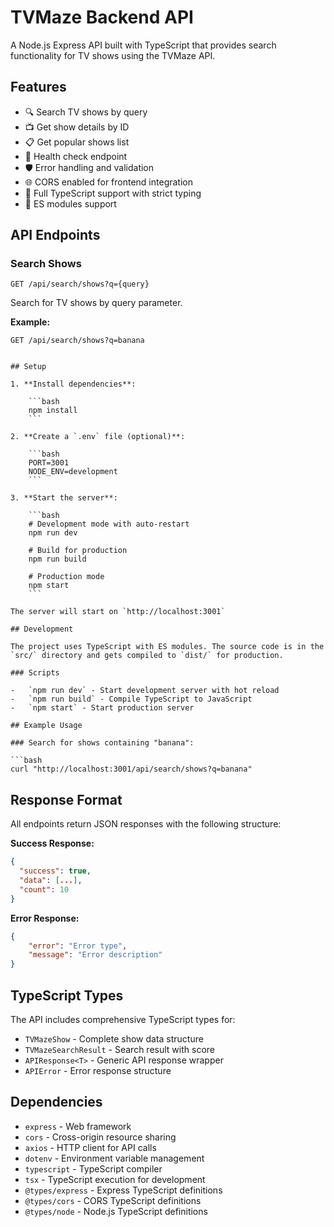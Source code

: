 # TVMaze Backend API

A Node.js Express API built with TypeScript that provides search functionality for TV shows using the TVMaze API.

## Features

-   🔍 Search TV shows by query
-   📺 Get show details by ID
-   📋 Get popular shows list
-   🏥 Health check endpoint
-   🛡️ Error handling and validation
-   🌐 CORS enabled for frontend integration
-   📝 Full TypeScript support with strict typing
-   🔧 ES modules support

## API Endpoints

### Search Shows

```
GET /api/search/shows?q={query}
```

Search for TV shows by query parameter.

**Example:**

```
GET /api/search/shows?q=banana
```

````

## Setup

1. **Install dependencies**:

    ```bash
    npm install
    ```

2. **Create a `.env` file (optional)**:

    ```bash
    PORT=3001
    NODE_ENV=development
    ```

3. **Start the server**:

    ```bash
    # Development mode with auto-restart
    npm run dev

    # Build for production
    npm run build

    # Production mode
    npm start
    ```

The server will start on `http://localhost:3001`

## Development

The project uses TypeScript with ES modules. The source code is in the `src/` directory and gets compiled to `dist/` for production.

### Scripts

-   `npm run dev` - Start development server with hot reload
-   `npm run build` - Compile TypeScript to JavaScript
-   `npm start` - Start production server

## Example Usage

### Search for shows containing "banana":

```bash
curl "http://localhost:3001/api/search/shows?q=banana"
````

## Response Format

All endpoints return JSON responses with the following structure:

**Success Response:**

```json
{
  "success": true,
  "data": [...],
  "count": 10
}
```

**Error Response:**

```json
{
	"error": "Error type",
	"message": "Error description"
}
```

## TypeScript Types

The API includes comprehensive TypeScript types for:

-   `TVMazeShow` - Complete show data structure
-   `TVMazeSearchResult` - Search result with score
-   `APIResponse<T>` - Generic API response wrapper
-   `APIError` - Error response structure

## Dependencies

-   `express` - Web framework
-   `cors` - Cross-origin resource sharing
-   `axios` - HTTP client for API calls
-   `dotenv` - Environment variable management
-   `typescript` - TypeScript compiler
-   `tsx` - TypeScript execution for development
-   `@types/express` - Express TypeScript definitions
-   `@types/cors` - CORS TypeScript definitions
-   `@types/node` - Node.js TypeScript definitions
